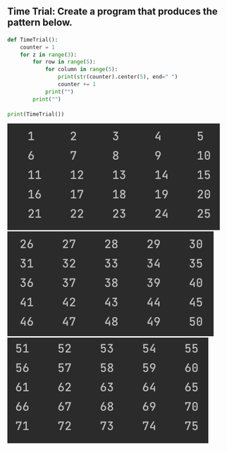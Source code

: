 ## Time Trial: Create a program that produces the pattern below.

```.py
def TimeTrial():
    counter = 1
    for z in range(3):
        for row in range(5):
            for column in range(5):
                print(str(counter).center(5), end=" ")
                counter += 1
            print("")
        print("")

print(TimeTrial())
```
![](quiz60_pic1.png)
![](quiz60_pic2.png)
![](quiz60_pic3.png)
